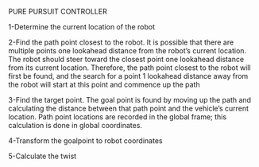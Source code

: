 
PURE PURSUIT CONTROLLER 

1-Determine the current location of the robot

2-Find the path point closest to the robot. It is possible that there are multiple
points one lookahead distance from the robot’s current location. The robot should steer toward
the closest point one lookahead distance from its current location. Therefore, the path point closest
to the robot will first be found, and the search for a point 1 lookahead distance away from the
robot will start at this point and commence up the path

3-Find the target point. The goal point is found by moving up the path and calculating the distance
between that path point and the vehicle’s current location. Path point locations are recorded in the
global frame; this calculation is done in global coordinates.

4-Transform the goalpoint to robot coordinates

5-Calculate the twist


